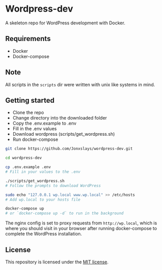 # Wordpress-dev

A skeleton repo for WordPress development with Docker.

## Requirements

- Docker
- Docker-compose

## Note

All scripts in the `scripts` dir were written with unix like systems in mind.

## Getting started

- Clone the repo
- Change directory into the downloaded folder
- Copy the .env.example to .env
- Fill in the .env values
- Download wordpress (scripts/get_wordpress.sh)
- Run docker-compose

```bash
git clone https://github.com/Jonxslays/wordpress-dev.git

cd wordpress-dev

cp .env.example .env
# Fill in your values to the .env

./scripts/get_wordpress.sh
# Follow the prompts to download WordPress

sudo echo "127.0.0.1 wp.local www.wp.local" >> /etc/hosts
# Add wp.local to your hosts file

docker-compose up
# or `docker-compose up -d` to run in the background
```

The nginx config is set to proxy requests from `http://wp.local`, which is where
you should visit in your browser after running docker-compose to complete
the WordPress installation.

## License

This repository is licensed under the
[MIT license](https://github.com/Jonxslays/wordpress-dev/blob/master/LICENSE).
